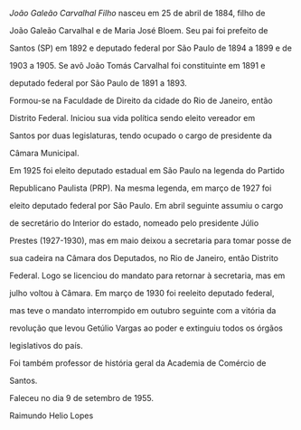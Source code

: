 

*João Galeão Carvalhal Filho* nasceu em 25 de abril de 1884, filho de

João Galeão Carvalhal e de Maria José Bloem. Seu pai foi prefeito de

Santos (SP) em 1892 e deputado federal por São Paulo de 1894 a 1899 e de

1903 a 1905. Se avô João Tomás Carvalhal foi constituinte em 1891 e

deputado federal por São Paulo de 1891 a 1893.



Formou-se na Faculdade de Direito da cidade do Rio de Janeiro, então

Distrito Federal. Iniciou sua vida política sendo eleito vereador em

Santos por duas legislaturas, tendo ocupado o cargo de presidente da

Câmara Municipal.



Em 1925 foi eleito deputado estadual em São Paulo na legenda do Partido

Republicano Paulista (PRP). Na mesma legenda, em março de 1927 foi

eleito deputado federal por São Paulo. Em abril seguinte assumiu o cargo

de secretário do Interior do estado, nomeado pelo presidente Júlio

Prestes (1927-1930), mas em maio deixou a secretaria para tomar posse de

sua cadeira na Câmara dos Deputados, no Rio de Janeiro, então Distrito

Federal. Logo se licenciou do mandato para retornar à secretaria, mas em

julho voltou à Câmara. Em março de 1930 foi reeleito deputado federal,

mas teve o mandato interrompido em outubro seguinte com a vitória da

revolução que levou Getúlio Vargas ao poder e extinguiu todos os órgãos

legislativos do país.



Foi também professor de história geral da Academia de Comércio de

Santos.



Faleceu no dia 9 de setembro de 1955.



Raimundo Helio Lopes



